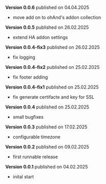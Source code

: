 **Version 0.0.6** published on 04.04.2025
- move add on to ohAnd's addon collection
  
**Version 0.0.5** published on 26.02.2025
- extend HA addon settings
  
**Version 0.0.4-fix3** published on 26.02.2025
- fix logging
  
**Version 0.0.4-fix2** published on 25.02.2025
- fix footer adding

**Version 0.0.4-fix1** published on 25.02.2025
- fix generate certifacte and key for SSL
  
**Version 0.0.4** published on 25.02.2025
- small bugfixes

**Version 0.0.3** published on 17.02.2025
- configurable timezone
  
**Version 0.0.2** published on 09.02.2025
- first runnable release

**Version 0.0.1** published on 04.02.2025
- inital start
